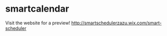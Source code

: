 smartcalendar
=============
Visit the website for a preview!
http://smartschedulerzazu.wix.com/smart-scheduler
